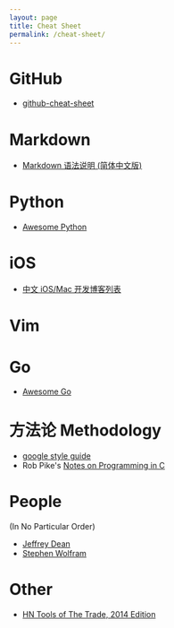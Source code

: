 ```yaml
---
layout: page
title: Cheat Sheet
permalink: /cheat-sheet/
---
```


GitHub
======
* [github-cheat-sheet](https://github.com/tiimgreen/github-cheat-sheet)

Markdown
========
* [Markdown 语法说明 (简体中文版)](http://wowubuntu.com/markdown/)

Python
======
* [Awesome Python](https://github.com/vinta/awesome-python)

iOS
===
* [中文 iOS/Mac 开发博客列表](https://github.com/tangqiaoboy/iOSBlogCN)

Vim
====




Go
===
* [Awesome Go](https://github.com/avelino/awesome-go)

方法论 Methodology
==================
* [google style guide](https://code.google.com/p/google-styleguide/)
* Rob Pike's [Notes on Programming in C](http://doc.cat-v.org/bell_labs/pikestyle)

People
======
(In No Particular Order)

* [Jeffrey Dean](http://research.google.com/people/jeff/)
* [Stephen Wolfram](http://blog.stephenwolfram.com/)



Other
=====
* [HN Tools of The Trade, 2014 Edition](https://github.com/cjbarber/ToolsOfTheTrade)
